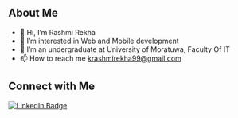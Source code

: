 <h2>About Me</h2>

- 👋 Hi, I’m Rashmi Rekha
- 👀 I’m interested in Web and Mobile development
- 🌱 I’m an undergraduate at University of Moratuwa, Faculty Of IT
- 📫 How to reach me krashmirekha99@gmail.com

<h2>Connect with Me</h2>
<div id="badges">
  <a href="https://www.linkedin.com/in/rashmi-kothalawala-6a9479220/">
    <img src="https://img.shields.io/badge/LinkedIn-blue?style=for-the-badge&logo=linkedin&logoColor=white" alt="LinkedIn Badge"/>
  </a>

</div>
<br/>



<!---
rashmirekha99/rashmirekha99 is a ✨ special ✨ repository because its `README.md` (this file) appears on your GitHub profile.
You can click the Preview link to take a look at your changes.
--->
